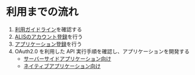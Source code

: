 # 利用までの流れ
1. [利用ガイドライン](/term/)を確認する
2. [ALISのアカウント登録](https://alis.to/)を行う
3. [アプリケーション登録](http://alis.to/me/settings/applications)を行う
4. OAuth2.0 を利用した API 実行手順を確認し、アプリケーションを開発する
    - [サーバーサイドアプリケーション向け](/oauth-flow/#サーバサイドアプリケーション向け)
    - [ネイティブアプリケーション向け](/oauth-flow/#ネイティブアプリケーション向け)
